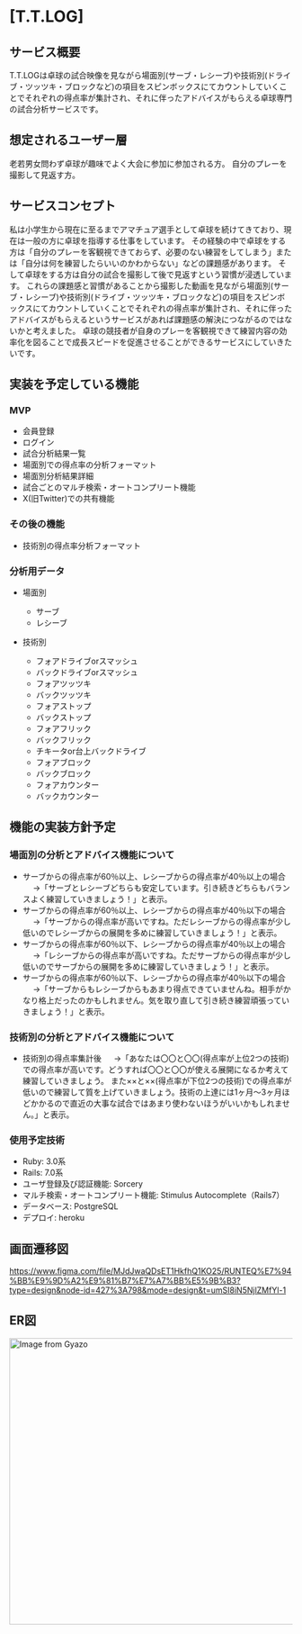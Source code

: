 # [T.T.LOG]

## サービス概要
T.T.LOGは卓球の試合映像を見ながら場面別(サーブ・レシーブ)や技術別(ドライブ・ツッツキ・ブロックなど)の項目をスピンボックスにてカウントしていくことでそれぞれの得点率が集計され、それに伴ったアドバイスがもらえる卓球専門の試合分析サービスです。

## 想定されるユーザー層
老若男女問わず卓球が趣味でよく大会に参加に参加される方。
自分のプレーを撮影して見返す方。

## サービスコンセプト
私は小学生から現在に至るまでアマチュア選手として卓球を続けてきており、現在は一般の方に卓球を指導する仕事をしています。
その経験の中で卓球をする方は「自分のプレーを客観視できておらず、必要のない練習をしてしまう」または「自分は何を練習したらいいのかわからない」などの課題感があります。
そして卓球をする方は自分の試合を撮影して後で見返すという習慣が浸透しています。
これらの課題感と習慣があることから撮影した動画を見ながら場面別(サーブ・レシーブ)や技術別(ドライブ・ツッツキ・ブロックなど)の項目をスピンボックスにてカウントしていくことでそれぞれの得点率が集計され、それに伴ったアドバイスがもらえるというサービスがあれば課題感の解決につながるのではないかと考えました。
卓球の競技者が自身のプレーを客観視できて練習内容の効率化を図ることで成長スピードを促進させることができるサービスにしていきたいです。

## 実装を予定している機能
### MVP
* 会員登録
* ログイン
* 試合分析結果一覧
* 場面別での得点率の分析フォーマット
* 場面別分析結果詳細
* 試合ごとのマルチ検索・オートコンプリート機能
* X(旧Twitter)での共有機能

### その後の機能
* 技術別の得点率分析フォーマット

### 分析用データ
* 場面別
  * サーブ
  * レシーブ

* 技術別
  * フォアドライブorスマッシュ
  * バックドライブorスマッシュ
  * フォアツッツキ
  * バックツッツキ
  * フォアストップ
  * バックストップ
  * フォアフリック
  * バックフリック
  * チキータor台上バックドライブ
  * フォアブロック
  * バックブロック
  * フォアカウンター
  * バックカウンター

## 機能の実装方針予定
### 場面別の分析とアドバイス機能について
  * サーブからの得点率が60％以上、レシーブからの得点率が40％以上の場合
　  →「サーブとレシーブどちらも安定しています。引き続きどちらもバランスよく練習していきましょう！」と表示。
  * サーブからの得点率が60％以上、レシーブからの得点率が40％以下の場合
　  →「サーブからの得点率が高いですね。ただレシーブからの得点率が少し低いのでレシーブからの展開を多めに練習していきましょう！」と表示。
  * サーブからの得点率が60％以下、レシーブからの得点率が40％以上の場合
　  →「レシーブからの得点率が高いですね。ただサーブからの得点率が少し低いのでサーブからの展開を多めに練習していきましょう！」と表示。
  * サーブからの得点率が60％以下、レシーブからの得点率が40％以下の場合
　  →「サーブからもレシーブからもあまり得点できていませんね。相手がかなり格上だったのかもしれません。気を取り直して引き続き練習頑張っていきましょう！」と表示。

### 技術別の分析とアドバイス機能について
  * 技術別の得点率集計後
　  →「あなたは〇〇と〇〇(得点率が上位2つの技術)での得点率が高いです。どうすれば〇〇と〇〇が使える展開になるか考えて練習していきましょう。
また××と××(得点率が下位2つの技術)での得点率が低いので練習して質を上げていきましょう。技術の上達には1ヶ月〜3ヶ月ほどかかるので直近の大事な試合ではあまり使わないほうがいいかもしれません。」と表示。

### 使用予定技術
* Ruby: 3.0系
* Rails: 7.0系
* ユーザ登録及び認証機能: Sorcery
* マルチ検索・オートコンプリート機能: Stimulus Autocomplete（Rails7）
* データベース: PostgreSQL
* デプロイ: heroku

## 画面遷移図
https://www.figma.com/file/MJdJwaQDsET1HkfhQ1KO25/RUNTEQ%E7%94%BB%E9%9D%A2%E9%81%B7%E7%A7%BB%E5%9B%B3?type=design&node-id=427%3A798&mode=design&t=umSI8iN5NjlZMfYl-1

## ER図
<a href="https://gyazo.com/503e77e8b264f58a964dd2b398b405d8"><img src="https://i.gyazo.com/503e77e8b264f58a964dd2b398b405d8.png" alt="Image from Gyazo" width="509"/></a>


